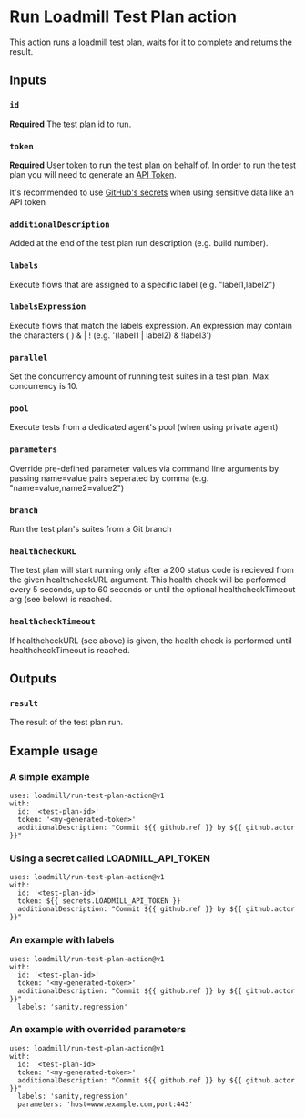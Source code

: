 # Run Loadmill Test Plan action

This action runs a loadmill test plan, waits for it to complete and returns the result.

## Inputs

### `id`

**Required** The test plan id to run.

### `token`

**Required** User token to run the test plan on behalf of. In order to run the test plan you will need to generate an [API Token](https://docs.loadmill.com/integrations/api-tokens).

It's recommended to use [GitHub's secrets](https://docs.github.com/en/actions/reference/encrypted-secrets) when using sensitive data like an API token

### `additionalDescription`

Added at the end of the test plan run description (e.g. build number).

### `labels`

Execute flows that are assigned to a specific label (e.g. "label1,label2")

### `labelsExpression`

Execute flows that match the labels expression. An expression may contain the characters ( ) & | ! (e.g. '(label1 | label2) & !label3')

### `parallel`

Set the concurrency amount of running test suites in a test plan. Max concurrency is 10.

### `pool`

Execute tests from a dedicated agent's pool (when using private agent)

### `parameters`

Override pre-defined parameter values via command line arguments by passing name=value pairs seperated by comma  (e.g. "name=value,name2=value2")

### `branch`

Run the test plan's suites from a Git branch

### `healthcheckURL`

The test plan will start running only after a 200 status code is recieved from the given healthcheckURL argument. This health check will be performed every 5 seconds, up to 60 seconds or until the optional healthcheckTimeout arg (see below) is reached.

### `healthcheckTimeout`

If healthcheckURL (see above) is given, the health check is performed until  healthcheckTimeout is reached.

## Outputs

### `result`

The result of the test plan run.

## Example usage

### A simple example
```
uses: loadmill/run-test-plan-action@v1
with:
  id: '<test-plan-id>'
  token: '<my-generated-token>'
  additionalDescription: "Commit ${{ github.ref }} by ${{ github.actor }}"
```

### Using a secret called LOADMILL_API_TOKEN
```
uses: loadmill/run-test-plan-action@v1
with:
  id: '<test-plan-id>'
  token: ${{ secrets.LOADMILL_API_TOKEN }}
  additionalDescription: "Commit ${{ github.ref }} by ${{ github.actor }}"
```

### An example with labels
```
uses: loadmill/run-test-plan-action@v1
with:
  id: '<test-plan-id>'
  token: '<my-generated-token>'
  additionalDescription: "Commit ${{ github.ref }} by ${{ github.actor }}"
  labels: 'sanity,regression'
```

### An example with overrided parameters
```
uses: loadmill/run-test-plan-action@v1
with:
  id: '<test-plan-id>'
  token: '<my-generated-token>'
  additionalDescription: "Commit ${{ github.ref }} by ${{ github.actor }}"
  labels: 'sanity,regression'
  parameters: 'host=www.example.com,port:443'
```

